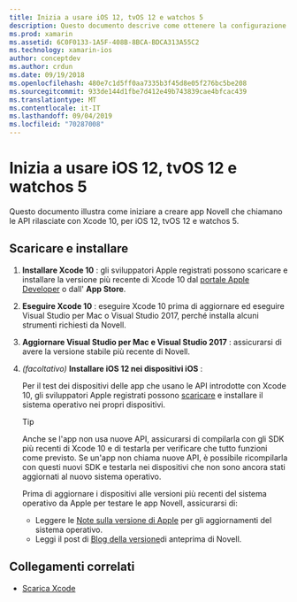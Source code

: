 ```yaml
---
title: Inizia a usare iOS 12, tvOS 12 e watchos 5
description: Questo documento descrive come ottenere la configurazione per compilare app iOS 12, tvOS 12 e watchos 5 con Novell. Viene illustrato come scaricare Xcode 10 e aggiornare Visual Studio per Mac e Visual Studio 2017.
ms.prod: xamarin
ms.assetid: 6C0F0133-1A5F-408B-8BCA-BDCA313A55C2
ms.technology: xamarin-ios
author: conceptdev
ms.author: crdun
ms.date: 09/19/2018
ms.openlocfilehash: 480e7c1d5ff0aa7335b3f45d8e05f276bc5be208
ms.sourcegitcommit: 933de144d1fbe7d412e49b743839cae4bfcac439
ms.translationtype: MT
ms.contentlocale: it-IT
ms.lasthandoff: 09/04/2019
ms.locfileid: "70287008"
---
```

# <a name="get-started-with-ios-12-tvos-12-and-watchos-5"></a>Inizia a usare iOS 12, tvOS 12 e watchos 5

Questo documento illustra come iniziare a creare app Novell che chiamano le API rilasciate con Xcode 10, per iOS 12, tvOS 12 e watchos 5.

## <a name="download-and-install"></a>Scaricare e installare

1. **Installare Xcode 10** : gli sviluppatori Apple registrati possono scaricare e installare la versione più recente di Xcode 10 dal [portale Apple Developer](https://developer.apple.com/download/) o dall' **App Store**.

2. **Eseguire Xcode 10** : eseguire Xcode 10 prima di aggiornare ed eseguire Visual Studio per Mac o Visual Studio 2017, perché installa alcuni strumenti richiesti da Novell.

3. **Aggiornare Visual Studio per Mac e Visual Studio 2017** : assicurarsi di avere la versione stabile più recente di Novell.

4. _(facoltativo)_ **Installare iOS 12 nei dispositivi iOS** :

   Per il test dei dispositivi delle app che usano le API introdotte con Xcode 10, gli sviluppatori Apple registrati possono [scaricare](https://developer.apple.com/download) e installare il sistema operativo nei propri dispositivi.

   > [!TIP]
   > Anche se l'app non usa nuove API, assicurarsi di compilarla con gli SDK più recenti di Xcode 10 e di testarla per verificare che tutto funzioni come previsto. Se un'app non chiama nuove API, è possibile ricompilarla con questi nuovi SDK e testarla nei dispositivi che non sono ancora stati aggiornati al nuovo sistema operativo.
   >
   > Prima di aggiornare i dispositivi alle versioni più recenti del sistema operativo da Apple per testare le app Novell, assicurarsi di:
   >
   > - Leggere le [Note sulla versione di Apple](https://developer.apple.com/download/) per gli aggiornamenti del sistema operativo.
   > - Leggi il post di [Blog della versione](https://releases.xamarin.com/preview-release-xcode-10-beta-6/)di anteprima di Novell.

## <a name="related-links"></a>Collegamenti correlati

- [Scarica Xcode](https://developer.apple.com/download/)
